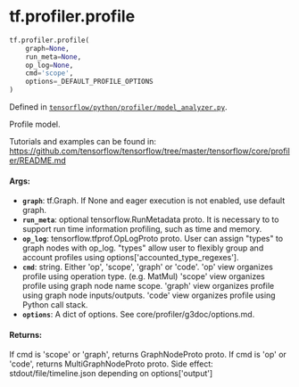 <div itemscope itemtype="http://developers.google.com/ReferenceObject">
<meta itemprop="name" content="tf.profiler.profile" />
<meta itemprop="path" content="Stable" />
</div>

# tf.profiler.profile

``` python
tf.profiler.profile(
    graph=None,
    run_meta=None,
    op_log=None,
    cmd='scope',
    options=_DEFAULT_PROFILE_OPTIONS
)
```



Defined in [`tensorflow/python/profiler/model_analyzer.py`](https://www.tensorflow.org/code/tensorflow/python/profiler/model_analyzer.py).

Profile model.

  Tutorials and examples can be found in:
  https://github.com/tensorflow/tensorflow/tree/master/tensorflow/core/profiler/README.md

#### Args:

* <b>`graph`</b>: tf.Graph. If None and eager execution is not enabled, use
      default graph.
* <b>`run_meta`</b>: optional tensorflow.RunMetadata proto. It is necessary to
      to support run time information profiling, such as time and memory.
* <b>`op_log`</b>: tensorflow.tfprof.OpLogProto proto. User can assign "types" to
      graph nodes with op_log. "types" allow user to flexibly group and
      account profiles using options['accounted_type_regexes'].
* <b>`cmd`</b>: string. Either 'op', 'scope', 'graph' or 'code'.
      'op' view organizes profile using operation type. (e.g. MatMul)
      'scope' view organizes profile using graph node name scope.
      'graph' view organizes profile using graph node inputs/outputs.
      'code' view organizes profile using Python call stack.
* <b>`options`</b>: A dict of options. See core/profiler/g3doc/options.md.

#### Returns:

If cmd is 'scope' or 'graph', returns GraphNodeProto proto.
If cmd is 'op' or 'code', returns MultiGraphNodeProto proto.
Side effect: stdout/file/timeline.json depending on options['output']